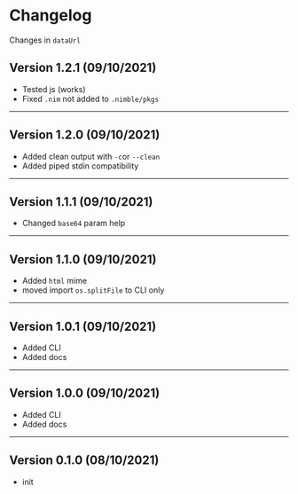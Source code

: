 # Changelog

Changes in `dataUrl`

## Version 1.2.1 (09/10/2021)

- Tested js (works)
- Fixed `.nim` not added to `.nimble/pkgs`

---

## Version 1.2.0 (09/10/2021)

- Added clean output with `-c`or `--clean`
- Added piped stdin compatibility

---

## Version 1.1.1 (09/10/2021)

- Changed `base64` param help

---

## Version 1.1.0 (09/10/2021)

- Added `html` mime
- moved import `os.splitFile` to CLI only

---

## Version 1.0.1 (09/10/2021)

- Added CLI
- Added docs

---

## Version 1.0.0 (09/10/2021)

- Added CLI
- Added docs

---

## Version 0.1.0 (08/10/2021)

- init
